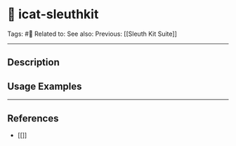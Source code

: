 # 💢 icat-sleuthkit
Tags: #💢
Related to: 
See also: 
Previous: [[Sleuth Kit Suite]]

---
## Description


## Usage Examples


---
## References
- [[]]